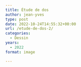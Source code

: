 ```yaml
---
title: Étude de dos
author: jean-yves
type: post
date: 2022-10-24T14:55:32+00:00
url: /etude-de-dos-2/
categories:
  - Dessin
years:
  - 2022
format: image

---
```

